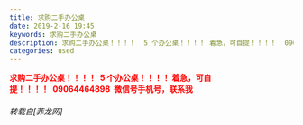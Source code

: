 ```yaml
---
title: 求购二手办公桌
date: 2019-2-16 19:45
keywords: 求购二手办公桌
description: 求购二手办公桌！！！！  5 个办公桌！！！！ 着急，可自提！！！！  09064464898  微信号手机号，联系我
categories: used
---
```

<td class="t_f" id="postmessage_3039813">

<font color="Red"><strong>求购二手办公桌！！！！  5 个办公桌！！！！ 着急，可自提！！！！  09064464898  微信号手机号，联系我<strong></strong></strong></font></td>
###### 转载自[菲龙网]